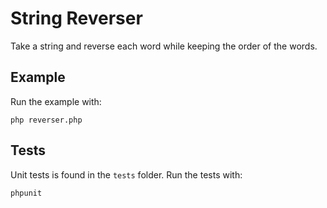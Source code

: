 # String Reverser

Take a string and reverse each word while keeping the order of the words.

## Example

Run the example with:

````
php reverser.php
````

## Tests

Unit tests is found in the `tests` folder.
Run the tests with:

````
phpunit
````
